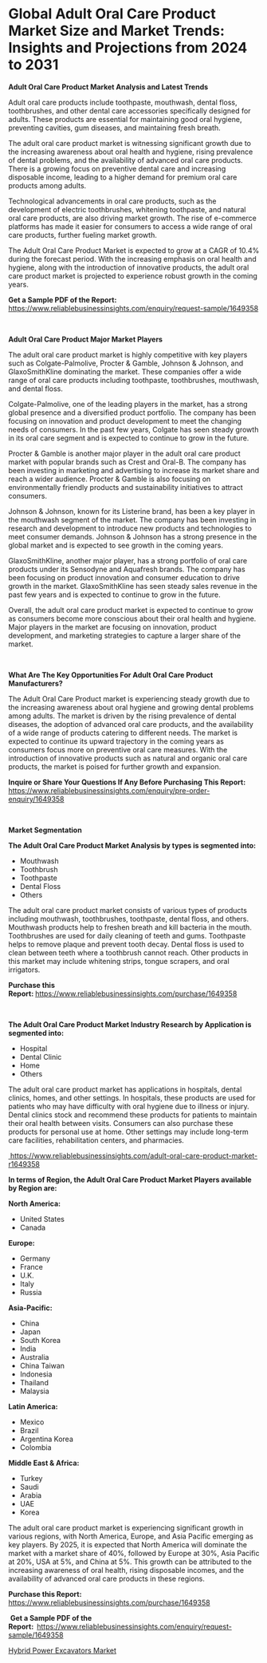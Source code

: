 <p><h1>Global Adult Oral Care Product Market Size and Market Trends: Insights and Projections from 2024 to 2031</h1></p><p><strong>Adult Oral Care Product Market Analysis and Latest Trends</strong></p>
<p><p>Adult oral care products include toothpaste, mouthwash, dental floss, toothbrushes, and other dental care accessories specifically designed for adults. These products are essential for maintaining good oral hygiene, preventing cavities, gum diseases, and maintaining fresh breath.</p><p>The adult oral care product market is witnessing significant growth due to the increasing awareness about oral health and hygiene, rising prevalence of dental problems, and the availability of advanced oral care products. There is a growing focus on preventive dental care and increasing disposable income, leading to a higher demand for premium oral care products among adults.</p><p>Technological advancements in oral care products, such as the development of electric toothbrushes, whitening toothpaste, and natural oral care products, are also driving market growth. The rise of e-commerce platforms has made it easier for consumers to access a wide range of oral care products, further fueling market growth.</p><p>The Adult Oral Care Product Market is expected to grow at a CAGR of 10.4% during the forecast period. With the increasing emphasis on oral health and hygiene, along with the introduction of innovative products, the adult oral care product market is projected to experience robust growth in the coming years.</p></p>
<p><strong>Get a Sample PDF of the Report:&nbsp;</strong> <a href="https://www.reliablebusinessinsights.com/enquiry/request-sample/1649358">https://www.reliablebusinessinsights.com/enquiry/request-sample/1649358</a></p>
<p>&nbsp;</p>
<p><strong>Adult Oral Care Product Major Market Players</strong></p>
<p><p>The adult oral care product market is highly competitive with key players such as Colgate-Palmolive, Procter & Gamble, Johnson & Johnson, and GlaxoSmithKline dominating the market. These companies offer a wide range of oral care products including toothpaste, toothbrushes, mouthwash, and dental floss.</p><p>Colgate-Palmolive, one of the leading players in the market, has a strong global presence and a diversified product portfolio. The company has been focusing on innovation and product development to meet the changing needs of consumers. In the past few years, Colgate has seen steady growth in its oral care segment and is expected to continue to grow in the future.</p><p>Procter & Gamble is another major player in the adult oral care product market with popular brands such as Crest and Oral-B. The company has been investing in marketing and advertising to increase its market share and reach a wider audience. Procter & Gamble is also focusing on environmentally friendly products and sustainability initiatives to attract consumers.</p><p>Johnson & Johnson, known for its Listerine brand, has been a key player in the mouthwash segment of the market. The company has been investing in research and development to introduce new products and technologies to meet consumer demands. Johnson & Johnson has a strong presence in the global market and is expected to see growth in the coming years.</p><p>GlaxoSmithKline, another major player, has a strong portfolio of oral care products under its Sensodyne and Aquafresh brands. The company has been focusing on product innovation and consumer education to drive growth in the market. GlaxoSmithKline has seen steady sales revenue in the past few years and is expected to continue to grow in the future.</p><p>Overall, the adult oral care product market is expected to continue to grow as consumers become more conscious about their oral health and hygiene. Major players in the market are focusing on innovation, product development, and marketing strategies to capture a larger share of the market.</p></p>
<p>&nbsp;</p>
<p><strong>What Are The Key Opportunities For Adult Oral Care Product Manufacturers?</strong></p>
<p><p>The Adult Oral Care Product market is experiencing steady growth due to the increasing awareness about oral hygiene and growing dental problems among adults. The market is driven by the rising prevalence of dental diseases, the adoption of advanced oral care products, and the availability of a wide range of products catering to different needs. The market is expected to continue its upward trajectory in the coming years as consumers focus more on preventive oral care measures. With the introduction of innovative products such as natural and organic oral care products, the market is poised for further growth and expansion.</p></p>
<p><strong>Inquire or Share Your Questions If Any Before Purchasing This Report:</strong> <a href="https://www.reliablebusinessinsights.com/enquiry/pre-order-enquiry/1649358">https://www.reliablebusinessinsights.com/enquiry/pre-order-enquiry/1649358</a></p>
<p>&nbsp;</p>
<p><strong>Market Segmentation</strong></p>
<p><strong>The Adult Oral Care Product Market Analysis by types is segmented into:</strong></p>
<p><ul><li>Mouthwash</li><li>Toothbrush</li><li>Toothpaste</li><li>Dental Floss</li><li>Others</li></ul></p>
<p><p>The adult oral care product market consists of various types of products including mouthwash, toothbrushes, toothpaste, dental floss, and others. Mouthwash products help to freshen breath and kill bacteria in the mouth. Toothbrushes are used for daily cleaning of teeth and gums. Toothpaste helps to remove plaque and prevent tooth decay. Dental floss is used to clean between teeth where a toothbrush cannot reach. Other products in this market may include whitening strips, tongue scrapers, and oral irrigators.</p></p>
<p><strong>Purchase this Report:&nbsp;</strong><a href="https://www.reliablebusinessinsights.com/purchase/1649358">https://www.reliablebusinessinsights.com/purchase/1649358</a></p>
<p>&nbsp;</p>
<p><strong>The Adult Oral Care Product Market Industry Research by Application is segmented into:</strong></p>
<p><ul><li>Hospital</li><li>Dental Clinic</li><li>Home</li><li>Others</li></ul></p>
<p><p>The adult oral care product market has applications in hospitals, dental clinics, homes, and other settings. In hospitals, these products are used for patients who may have difficulty with oral hygiene due to illness or injury. Dental clinics stock and recommend these products for patients to maintain their oral health between visits. Consumers can also purchase these products for personal use at home. Other settings may include long-term care facilities, rehabilitation centers, and pharmacies.</p></p>
<p><a href="https://www.reliablebusinessinsights.com/adult-oral-care-product-market-r1649358">&nbsp;https://www.reliablebusinessinsights.com/adult-oral-care-product-market-r1649358</a></p>
<p><strong>In terms of Region, the Adult Oral Care Product Market Players available by Region are:</strong></p>
<p>
    <p> <strong> North America: </strong>
        <ul>
            <li>United States</li>
            <li>Canada</li>
        </ul>
        </p> 
    <p> <strong> Europe: </strong>
        <ul>
            <li>Germany</li>
            <li>France</li>
            <li>U.K.</li>
            <li>Italy</li>
            <li>Russia</li>
        </ul>
        </p> 
    <p> <strong> Asia-Pacific: </strong>
        <ul>
            <li>China</li>
            <li>Japan</li>
            <li>South Korea</li>
            <li>India</li>
            <li>Australia</li>
            <li>China Taiwan</li>
            <li>Indonesia</li>
            <li>Thailand</li>
            <li>Malaysia</li>
        </ul>
        </p> 
    <p> <strong> Latin America: </strong>
        <ul>
            <li>Mexico</li>
            <li>Brazil</li>
            <li>Argentina Korea</li>
            <li>Colombia</li>
        </ul>
        </p> 
    <p> <strong> Middle East & Africa: </strong>
        <ul>
            <li>Turkey</li>
            <li>Saudi</li>
            <li>Arabia</li>
            <li>UAE</li>
            <li>Korea</li>
        </ul>
    </p>
    </p>
<p><p>The adult oral care product market is experiencing significant growth in various regions, with North America, Europe, and Asia Pacific emerging as key players. By 2025, it is expected that North America will dominate the market with a market share of 40%, followed by Europe at 30%, Asia Pacific at 20%, USA at 5%, and China at 5%. This growth can be attributed to the increasing awareness of oral health, rising disposable incomes, and the availability of advanced oral care products in these regions.</p></p>
<p><strong>Purchase this Report: </strong><a href="https://www.reliablebusinessinsights.com/purchase/1649358">https://www.reliablebusinessinsights.com/purchase/1649358</a></p>
<p>&nbsp;<strong>Get a Sample PDF of the Report:&nbsp;&nbsp;</strong><a href="https://www.reliablebusinessinsights.com/enquiry/request-sample/1649358">https://www.reliablebusinessinsights.com/enquiry/request-sample/1649358</a></p>
<p><strong></strong></p>
<p><p><a href="https://medium.com/@guadaluannon456456/global-hybrid-power-excavators-market-size-is-expected-to-experience-a-cagr-of-10-6-7caac608ed3a">Hybrid Power Excavators Market</a></p></p>